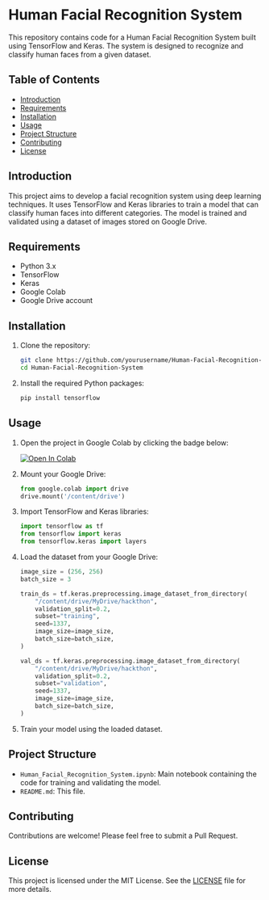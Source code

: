 # Human Facial Recognition System

This repository contains code for a Human Facial Recognition System built using TensorFlow and Keras. The system is designed to recognize and classify human faces from a given dataset.

## Table of Contents
- [Introduction](#introduction)
- [Requirements](#requirements)
- [Installation](#installation)
- [Usage](#usage)
- [Project Structure](#project-structure)
- [Contributing](#contributing)
- [License](#license)

## Introduction
This project aims to develop a facial recognition system using deep learning techniques. It uses TensorFlow and Keras libraries to train a model that can classify human faces into different categories. The model is trained and validated using a dataset of images stored on Google Drive.

## Requirements
- Python 3.x
- TensorFlow
- Keras
- Google Colab
- Google Drive account

## Installation
1. Clone the repository:
   ```bash
   git clone https://github.com/yourusername/Human-Facial-Recognition-System.git
   cd Human-Facial-Recognition-System
   ```
2. Install the required Python packages:
   ```bash
   pip install tensorflow
   ```

## Usage
1. Open the project in Google Colab by clicking the badge below:

   [![Open In Colab](https://colab.research.google.com/assets/colab-badge.svg)](https://colab.research.google.com/github/kur1an/Human-Facial-Recognition-System/blob/main/Human_Facial_Recognition_System.ipynb)

2. Mount your Google Drive:
   ```python
   from google.colab import drive
   drive.mount('/content/drive')
   ```

3. Import TensorFlow and Keras libraries:
   ```python
   import tensorflow as tf
   from tensorflow import keras
   from tensorflow.keras import layers
   ```

4. Load the dataset from your Google Drive:
   ```python
   image_size = (256, 256)
   batch_size = 3

   train_ds = tf.keras.preprocessing.image_dataset_from_directory(
       "/content/drive/MyDrive/hackthon",
       validation_split=0.2,
       subset="training",
       seed=1337,
       image_size=image_size,
       batch_size=batch_size,
   )

   val_ds = tf.keras.preprocessing.image_dataset_from_directory(
       "/content/drive/MyDrive/hackthon",
       validation_split=0.2,
       subset="validation",
       seed=1337,
       image_size=image_size,
       batch_size=batch_size,
   )
   ```

5. Train your model using the loaded dataset.

## Project Structure
- `Human_Facial_Recognition_System.ipynb`: Main notebook containing the code for training and validating the model.
- `README.md`: This file.

## Contributing
Contributions are welcome! Please feel free to submit a Pull Request.

## License
This project is licensed under the MIT License. See the [LICENSE](LICENSE) file for more details.